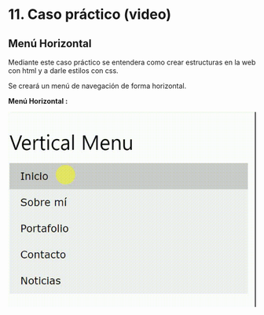 # 11. Caso práctico (video)
## Menú Horizontal

Mediante este caso práctico se entendera como crear estructuras en la web con html y a darle estilos con css.

Se creará un menú de navegación de forma horizontal.

**Menú Horizontal :**

![MenuHorizontal](https://github.com/NatalyOC/caso-practico-menuvertical/blob/master/assets/img/menuvertical.gif)